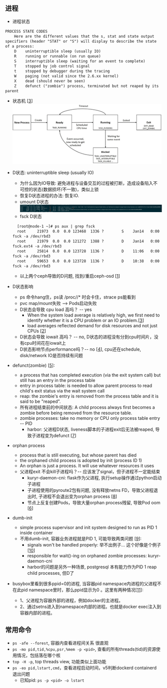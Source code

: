 ## 进程

- 进程状态
```bigquery
PROCESS STATE CODES
    Here are the different values that the s, stat and state output specifiers (header "STAT" or "S") will display to describe the state of a process:
    D    uninterruptible sleep (usually IO)
    R    running or runnable (on run queue)
    S    interruptible sleep (waiting for an event to complete)
    T    stopped by job control signal
    t    stopped by debugger during the tracing
    W    paging (not valid since the 2.6.xx kernel)
    X    dead (should never be seen)
    Z    defunct ("zombie") process, terminated but not reaped by its parent
```

- 状态机 [[3]]
  ![state](../pics/state-machine.jpeg)

- D状态: uninterruptible sleep (usually IO)
  * 为什么因为IO导致: 避免进程与设备交互的过程被打断，造成设备陷入不可控的状态(数据损坏/不一致)，类似上锁
  * 恢复D状态进程的办法: 恢复IO.
  * umount D状态
    ![umount_D](../pics/umount_D.png)
  * fsck D状态
  ```bigquery
    [root@node-1 ~]# ps aux | grep fsck
    root     21973  0.0  0.0 123468  1336 ?        S    Jan14   0:00 fsck -a /dev/rbd3
    root     21979  0.0  0.0 121272  1388 ?        D    Jan14   0:00 fsck.ext4 -a /dev/rbd3
    root     25814  0.0  0.0 123728  1136 ?        D    11:06   0:00 fsck -a /dev/rbd3
    root     59653  0.0  0.0 123728  1136 ?        D    10:38   0:00 fsck -a /dev/rbd3
  ```
  * 以上两个ceph导致的D问题, 找到/重启ceph-osd [[1]]
  
- D状态影响
  * ps 命令hang住，ps读 /proc/<pid>/* 时会卡住，strace ps能看到
  * pvc map/mount失败 --> Pods启动失败
  * D状态会导致 cpu load 高吗？ -- yes 
    * When the system load average is relatively high, we first need to identify whether it is a CPU problem or an IO problem.[[3]]
    * load averages reflected demand for disk resources and not just CPUs [[2]]
  * D状态会导致 iowait 高吗？ -- no, D状态的进程没有分到cpu时间片，没有cpu时间花在iowait上
  * D状态影响节点performance吗？-- no [[4]], cpu还在schedule, disk/network IO是否持续有问题

- defunct(zombie) [[5]]:
  * a process that has completed execution (via the exit system call) but still has an entry in the process table
  * entry in process table: is needed to allow parent process to read child's exit status via the wait system call
  * reap: the zombie's entry is removed from the process table and it is said to be "reaped".
  * 所有进程结束前的中间状态: A child process always first becomes a zombie before being removed from the resource table.
  * zombie processes: take no memory or CPU only process table entry -- PID
    * harbor: 父进程D状态, liveness脚本的子进程exit后无法被reaped, 导致子进程变为defunct [[7]]
    
- orphan process
  * process that is still executing, but whose parent has died
  * the orphaned child process is adopted by init (process ID 1)
  * An orphan is just a process. It will use whatever resources it uses  
  * 父进程exit 不会kill子进程吗？-- 应该发了signal，但子进程不一定能结束
    * kuryr-daemon-cni: flask作为父进程, 执行setup操作通过python启动子进程
    * 子进程使用的pyroute2包有问题, 没有释放netns FD，导致父进程退出时, 子进程不会退出变为orphan process [[8]]
    * 节点上反复创建Pods，导致大量orphan process残留, 导致Pod oom [[6]]
    
- dumb-init
  * simple process supervisor and init system designed to run as PID 1 inside container
  * 不用dumb-init, 容器业务进程就是PID 1, 可能导致两类问题 [[9]]:
    * signals won't be handled properly: 举不出例子... 这个好像是个例子 [[10]] 
    * responsible for wait()-ing on orphaned zombie processes: kuryr-daemon-cni
    * harbor的问题是另外一种场景, postgresql 本有能力作为PID 1 reap child processes, 但D了

- busybox里看到很多ppid=0的进程, 当容器pid namespace内进程的父进程不在此pid namespace里时，那么ppid显示为0 。这里有两种情况[[11]]:
  * 1、父进程为容器外部的进程，例如docker的主进程。
  * 2、通过setns进入到namespace内部的进程。也就是docker exec注入到容器内部的进程。

## 常用命令

- ```ps -afe --forest```, 容器内查看进程间关系 很直观
- ```ps -mo pid,tid,%cpu,psr,%mem -p <pid>```, 查看<pid>的所有threads(tid)的资源使用情况，包括落在哪个核
- ```top -H -p```, top threads view, 功能类似上面功能
- ```ps -eo pid,lstart,cmd```，查看进程启动时间，v5判断dockerd containerd 退出问题
  * 已知pid: ```ps -p <pid> -o lstart```


[1]: https://easystack.atlassian.net/wiki/spaces/ESK/pages/917636657/prometheus-0+POD+fsck+hang
[2]: https://www.brendangregg.com/blog/2017-08-08/linux-load-averages.html
[3]: https://www.programmersought.com/article/16415204831/
[4]: https://community.oracle.com/tech/developers/discussion/4278766/interesting-question-on-cpu-usage-for-d-state-processes
[5]: https://en.wikipedia.org/wiki/Zombie_process
[6]: https://easystack.atlassian.net/browse/EAS-67095
[7]: https://easystack.atlassian.net/browse/EAS-74793
[8]: https://github.com/svinota/pyroute2/issues/623
[9]: https://github.com/Yelp/dumb-init#why-you-need-an-init-system
[10]: https://easystack.atlassian.net/browse/ECS-4714
[11]: https://developer.aliyun.com/article/672992